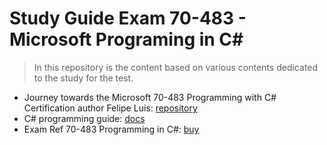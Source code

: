 # Study Guide Exam 70-483 - Microsoft Programing in C#

> In this repository is the content based on various contents dedicated to the study for the test.
- Journey towards the Microsoft 70-483 Programming with C# Certification author Felipe Luis:
    [repository](https://github.com/luisdeol/microsoft-exam-70-483-programming-with-c-the-journey-towards-the-certification)
- C# programming guide:
    [docs](https://docs.microsoft.com/en-us/dotnet/csharp/programming-guide/)
- Exam Ref 70-483 Programming in C#:
    [buy](https://www.amazon.com.br/Exam-Ref-70-483-Programming-2nd/dp/1509306986/ref=asc_df_1509306986/?tag=googleshopp00-20&linkCode=df0&hvadid=379726160779&hvpos=1o1&hvnetw=g&hvrand=5453690767215827960&hvpone=&hvptwo=&hvqmt=&hvdev=c&hvdvcmdl=&hvlocint=&hvlocphy=1001602&hvtargid=pla-426474777006&psc=1)